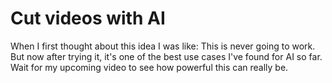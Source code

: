# Cut videos with AI

When I first thought about this idea I was like: This is never going to work. But now after trying it, it's one of the best use cases I've found for AI so far. Wait for my upcoming video to see how powerful this can really be.
